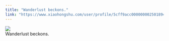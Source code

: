 ```yaml
---
title: "Wanderlust beckons."
link: "https://www.xiaohongshu.com/user/profile/5cff9acc0000000025018949/"
---
```


<img src="http://sns-webpic-qc.xhscdn.com/202409111413/9dbf4b2ba6534ae2f7f8ebdc28a832b3/1040g00830ud7371m5c705n7vjb69b2a90l9rd2g!nc_n_nwebp_mw_1" /><br />Wanderlust beckons.
